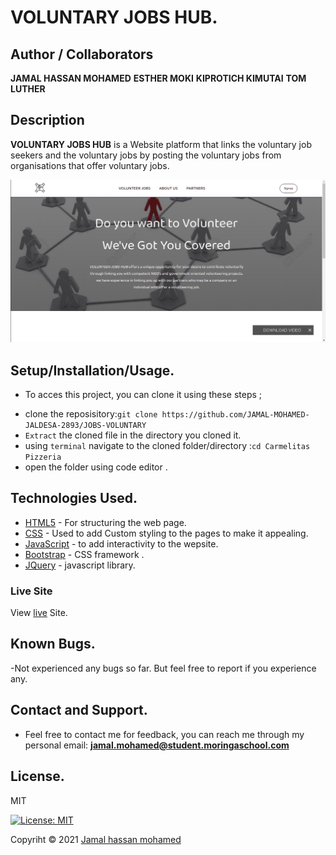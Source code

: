 # VOLUNTARY JOBS HUB.

## Author / Collaborators

**JAMAL HASSAN MOHAMED**
**ESTHER MOKI**
**KIPROTICH KIMUTAI**
**TOM LUTHER**


## Description

 **VOLUNTARY JOBS HUB** is a Website platform that links the voluntary job seekers and the voluntary jobs by posting the voluntary jobs from organisations that offer voluntary jobs.

<img src="./assets/ft-landing/Screenshot from 2021-08-05 12-50-46.png">

## Setup/Installation/Usage.

- To acces this project, you can clone it using these steps ; 

* clone the reposisitory:```git clone https://github.com/JAMAL-MOHAMED-JALDESA-2893/JOBS-VOLUNTARY```
* `Extract` the cloned file in the directory you cloned it.
* using `terminal` navigate to the cloned folder/directory :`cd Carmelitas Pizzeria`
* open the folder using code editor .

## Technologies Used.

* [HTML5](https://github.com/topics/html5) - For structuring the web page.
* [CSS](https://github.com/topics/css3) - Used to add Custom styling to the pages to make it appealing.
* [JavaScript](https://github.com/topics/javascript) - to add interactivity to the wepsite.
* [Bootstrap](https://github.com/topics/bootstrap) - CSS framework .
* [JQuery](https://github.com/topics/jquery) - javascript library.

### Live Site

View [live]() Site.

## Known Bugs.

-Not experienced any bugs so far. But feel free to report if you experience any.

## Contact and Support.

- Feel free to contact me for feedback, you can reach me through my personal email:
  **jamal.mohamed@student.moringaschool.com**
 
## License.

MIT

[![License: MIT](https://img.shields.io/badge/License-MIT-yellow.svg)](LICENSE)

Copyriht © 2021  [Jamal hassan mohamed](https://github.com/JAMAL-MOHAMED-JALDESA-2893)